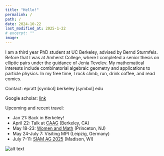 ```yaml
---
title: "Hello!"
permalink: /
path: /
date: 2024-10-22
last_modified_at: 2025-1-22
# excerpt: ""
image:
---
```


I am a third year PhD student at UC Berkeley, advised by Bernd Sturmfels. Before that I was at Amherst College, where I completed a senior thesis on elliptic pairs under the guidance of Jenia Tevelev. My mathematical interests include combinatorial algebraic geometry and applications to particle physics. In my free time, I rock climb, run, drink coffee, and read comics.

Contact: epratt [symbol] berkeley [symbol] edu

Google scholar: [link](https://scholar.google.com/citations?user=1VJcY6gAAAAJ&hl=en)

Upcoming and recent travel:
* Jan 21: Back in Berkeley! 
* April 22: Talk at [CAAG](https://eisenbud.github.io/deSeminar/Spring2025.html) (Berkeley, CA)
* May 18-23: [Women and Math](https://www.ias.edu/math/wam/program-years/2025-program-women-and-mathematics) (Princeton, NJ)
* May 24-July 7: Visiting MPI (Leipzig, Germany) 
* July 7-11: [SIAM AG 2025](https://www.siam.org/conferences-events/siam-conferences/ag25/) (Madison, WI)

![alt text](/assets/images/oslo2.jpg "Title")
